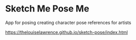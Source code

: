 # Sketch Me Pose Me
App for posing creating character pose references for artists

https://thelouiselawrence.github.io/sketch-pose/index.html
